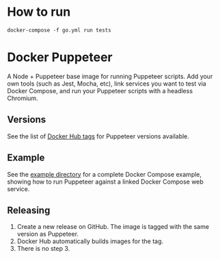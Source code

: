 # How to run

```
docker-compose -f go.yml run tests
```

# Docker Puppeteer

A Node + Puppeteer base image for running Puppeteer scripts. Add your own tools (such as Jest, Mocha, etc), link services you want to test via Docker Compose, and run your Puppeteer scripts with a headless Chromium.

## Versions

See the list of [Docker Hub tags](https://hub.docker.com/r/buildkite/puppeteer/tags/) for Puppeteer versions available.

## Example

See the [example directory](example) for a complete Docker Compose example, showing how to run Puppeteer against a linked Docker Compose web service.

## Releasing

1. Create a new release on GitHub. The image is tagged with the same version as Puppeteer.
2. Docker Hub automatically builds images for the tag.
3. There is no step 3.
